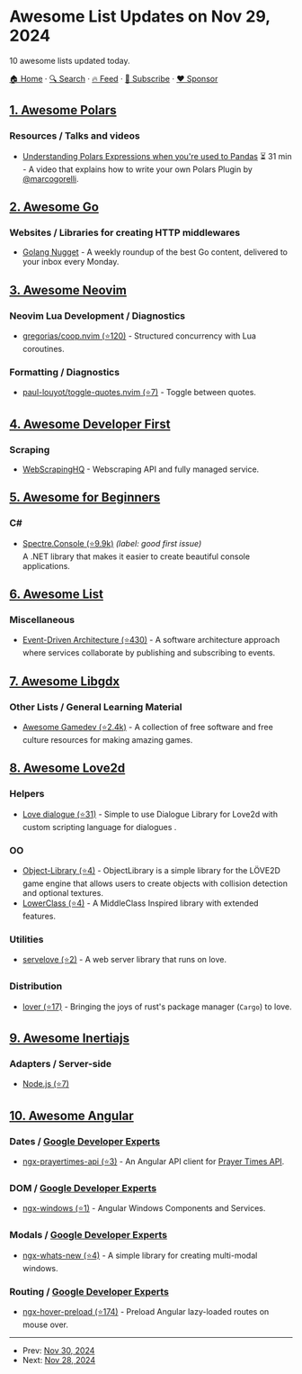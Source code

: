 # Awesome List Updates on Nov 29, 2024

10 awesome lists updated today.

[🏠 Home](/README.md) · [🔍 Search](https://www.trackawesomelist.com/search/) · [🔥 Feed](https://www.trackawesomelist.com/rss.xml) · [📮 Subscribe](https://trackawesomelist.us17.list-manage.com/subscribe?u=d2f0117aa829c83a63ec63c2f&id=36a103854c) · [❤️  Sponsor](https://github.com/sponsors/theowenyoung)



## [1. Awesome Polars](/content/ddotta/awesome-polars/README.md)

### Resources / Talks and videos

*   [Understanding Polars Expressions when you're used to Pandas](https://www.youtube.com/watch?v=8Ex93IG37VI) ⏳ 31 min - A video that explains how to write your own Polars Plugin by [@marcogorelli](https://github.com/marcogorelli).

## [2. Awesome Go](/content/avelino/awesome-go/README.md)

### Websites / Libraries for creating HTTP middlewares

*   [Golang Nugget](https://golangnugget.com) - A weekly roundup of the best Go content, delivered to your inbox every Monday.

## [3. Awesome Neovim](/content/rockerBOO/awesome-neovim/README.md)

### Neovim Lua Development / Diagnostics

*   [gregorias/coop.nvim (⭐120)](https://github.com/gregorias/coop.nvim) - Structured concurrency with Lua coroutines.

### Formatting / Diagnostics

*   [paul-louyot/toggle-quotes.nvim (⭐7)](https://github.com/paul-louyot/toggle-quotes.nvim) - Toggle between quotes.

## [4. Awesome Developer First](/content/agamm/awesome-developer-first/README.md)

### Scraping

*   [WebScrapingHQ](https://www.webscrapinghq.com/) - Webscraping API and fully managed service.

## [5. Awesome for Beginners](/content/MunGell/awesome-for-beginners/README.md)

### C#

*   [Spectre.Console (⭐9.9k)](https://github.com/spectreconsole/spectre.console) *(label: good first issue)* <br> A .NET library that makes it easier to create beautiful console applications.

## [6. Awesome List](/content/sindresorhus/awesome/README.md)

### Miscellaneous

*   [Event-Driven Architecture (⭐430)](https://github.com/lutzh/awesome-event-driven-architecture#readme) - A software architecture approach where services collaborate by publishing and subscribing to events.

## [7. Awesome Libgdx](/content/rafaskb/awesome-libgdx/README.md)

### Other Lists / General Learning Material

*   [Awesome Gamedev (⭐2.4k)](https://github.com/Calinou/awesome-gamedev) - A collection of free software and free culture resources for making amazing games.

## [8. Awesome Love2d](/content/love2d-community/awesome-love2d/README.md)

### Helpers

*   [Love dialogue (⭐31)](https://github.com/Miisan-png/Love-Dialogue) - Simple to use Dialogue Library for Love2d with custom scripting language for dialogues .

### OO

*   [Object-Library (⭐4)](https://github.com/Virus01Official/Object-Library) - ObjectLibrary is a simple library for the LÖVE2D game engine that allows users to create objects with collision detection and optional textures.
*   [LowerClass (⭐4)](https://github.com/DevonPalma/LowerClass) - A MiddleClass Inspired library with extended features.

### Utilities

*   [servelove (⭐2)](https://github.com/YellowButShort/servelove/) - A web server library that runs on love.

### Distribution

*   [lover (⭐17)](https://github.com/Wolfyxon/lover) - Bringing the joys of rust's package manager (`Cargo`) to love.

## [9. Awesome Inertiajs](/content/innocenzi/awesome-inertiajs/README.md)

### Adapters / Server-side

*   [Node.js (⭐7)](https://github.com/haikyuu/inertia-node-adapter)

## [10. Awesome Angular](/content/PatrickJS/awesome-angular/README.md)

### Dates / [Google Developer Experts](https://developers.google.com/experts/all/technology/web-technologies)

*   [ngx-prayertimes-api (⭐3)](https://github.com/WurshaApps/ngx-prayertimes-api) - An Angular API client for [Prayer Times API](https://aladhan.com/prayer-times-api).

### DOM / [Google Developer Experts](https://developers.google.com/experts/all/technology/web-technologies)

*   [ngx-windows (⭐1)](https://github.com/mateuszbilicz/ngx-windows) - Angular Windows Components and Services.

### Modals / [Google Developer Experts](https://developers.google.com/experts/all/technology/web-technologies)

*   [ngx-whats-new (⭐4)](https://github.com/4gray/ngx-whats-new) - A simple library for creating multi-modal windows.

### Routing / [Google Developer Experts](https://developers.google.com/experts/all/technology/web-technologies)

*   [ngx-hover-preload (⭐174)](https://github.com/mgechev/ngx-hover-preload) - Preload Angular lazy-loaded routes on mouse over.

---

- Prev: [Nov 30, 2024](/content/2024/11/30/README.md)
- Next: [Nov 28, 2024](/content/2024/11/28/README.md)